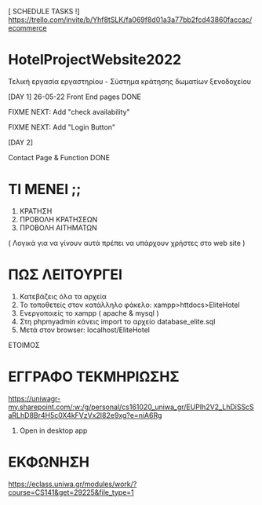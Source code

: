 [ SCHEDULE TASKS !] https://trello.com/invite/b/Yhf8tSLK/fa069f8d01a3a77bb2fcd43860faccac/ecommerce

# HotelProjectWebsite2022
Τελική εργασία εργαστηρίου - Σύστημα κράτησης δωματίων ξενοδοχείου


[DAY 1]  26-05-22
Front End pages DONE

FIXME NEXT: Add "check availability" 

FIXME NEXT: Add "Login Button" 

[DAY 2] 

Contact Page & Function DONE


# ΤΙ ΜΕΝΕΙ ;; 
1. ΚΡΑΤΗΣΗ
2. ΠΡΟΒΟΛΗ ΚΡΑΤΗΣΕΩΝ 
3. ΠΡΟΒΟΛΗ ΑΙΤΗΜΑΤΩΝ

( Λογικά για να γίνουν αυτά πρέπει να υπάρχουν χρήστες στο web site ) 
# ΠΩΣ ΛΕΙΤΟΥΡΓΕΙ 

1. Κατεβάζεις όλα τα αρχεία 
2. Το τοποθετείς στον κατάλληλο φάκελο: xampp>httdocs>EliteHotel
3. Ενεργοποιείς το xampp ( apache & mysql ) 
4. Στη phpmyadmin κάνεις import το αρχείο database_elite.sql
5. Μετά στον browser: localhost/EliteHotel

ΕΤΟΙΜΟΣ

# ΕΓΓΡΑΦΟ ΤΕΚΜΗΡΙΩΣΗΣ

https://uniwagr-my.sharepoint.com/:w:/g/personal/cs161020_uniwa_gr/EUPIh2V2_LhDiSScSaRLhD8Br4H5c0X4kFVzVx2I82e9xg?e=niA6Rg

1. Open in desktop app

# ΕΚΦΩΝΗΣΗ

https://eclass.uniwa.gr/modules/work/?course=CS141&get=29225&file_type=1
